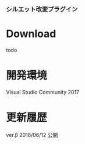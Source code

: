 ### シルエット改変プラグイン
# Download
todo

# 開発環境
Visual Studio Community 2017

# 更新履歴
ver.β   2018/06/12    公開
